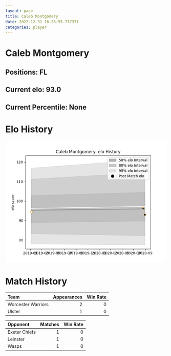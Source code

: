 ```yaml
---  
layout: page  
title: Caleb Montgomery  
date: 2022-12-31 16:26:55.737371  
categories: player  
---
```

# Caleb Montgomery

## Positions: FL

## Current elo: 93.0

## Current Percentile: None

# Elo History


![elo history](history_CalebMontgomery.png)
# Match History


| Team               |   Appearances |   Win Rate |
|:-------------------|--------------:|-----------:|
| Worcester Warriors |             2 |          0 |
| Ulster             |             1 |          0 |

| Opponent      |   Matches |   Win Rate |
|:--------------|----------:|-----------:|
| Exeter Chiefs |         1 |          0 |
| Leinster      |         1 |          0 |
| Wasps         |         1 |          0 |